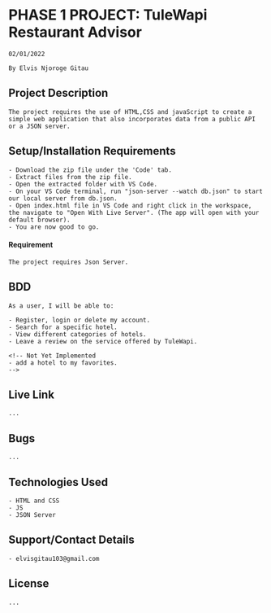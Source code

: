 # PHASE 1 PROJECT: TuleWapi Restaurant Advisor
    02/01/2022

    By Elvis Njoroge Gitau

## Project Description

    The project requires the use of HTML,CSS and javaScript to create a simple web application that also incorporates data from a public API or a JSON server.

## Setup/Installation Requirements

    - Download the zip file under the 'Code' tab.
    - Extract files from the zip file.
    - Open the extracted folder with VS Code.
    - On your VS Code terminal, run "json-server --watch db.json" to start our local server from db.json.
    - Open index.html file in VS Code and right click in the workspace, the navigate to "Open With Live Server". (The app will open with your default browser).
    - You are now good to go.

#### Requirement

    The project requires Json Server.

## BDD

    As a user, I will be able to:

    - Register, login or delete my account.
    - Search for a specific hotel.
    - View different categories of hotels.
    - Leave a review on the service offered by TuleWapi.

    <!-- Not Yet Implemented
    - add a hotel to my favorites.
    -->

## Live Link

    ...

## Bugs

    ...

## Technologies Used

    - HTML and CSS
    - JS
    - JSON Server

## Support/Contact Details

    - elvisgitau103@gmail.com

## License

    ...
